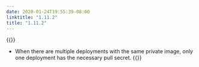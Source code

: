 ```yaml
---
date: 2020-01-24T19:55:39-08:00
linktitle: "1.11.2"
title: "1.11.2"
---
```


{{<fixes>}}
  - When there are multiple deployments with the same private image, only one deployment has the necessary pull secret.
{{</fixes>}}

